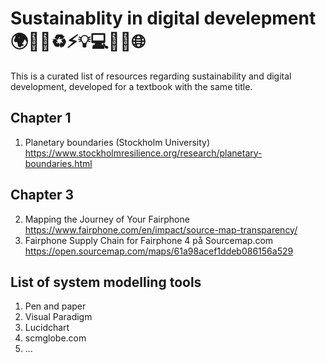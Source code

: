# Sustainablity in digital develepment 🌍🌳🍎♻️⚡️💡💻📱💼🌐

This is a curated list of resources regarding sustainability and digital development, developed for a textbook with the same title. 

## Chapter 1
1. Planetary boundaries (Stockholm University) https://www.stockholmresilience.org/research/planetary-boundaries.html

## Chapter 3
2. Mapping the Journey of Your Fairphone https://www.fairphone.com/en/impact/source-map-transparency/
3. Fairphone Supply Chain for Fairphone 4 på Sourcemap.com https://open.sourcemap.com/maps/61a98acef1ddeb086156a529

## List of system modelling tools
1. Pen and paper
2. Visual Paradigm
3. Lucidchart
4. scmglobe.com
5. ...

